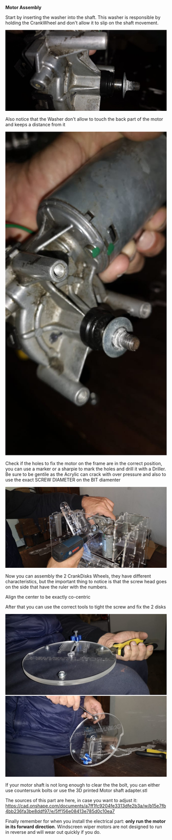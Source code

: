 **Motor Assembly**

Start by inserting the washer into the shaft. This washer is responsible by holding the CrankWheel and don't allow it to slip on the shaft movement.

![](images/motor17.47.22.jpeg)

Also notice that the Washer don't allow to touch the back part of the motor and keeps a distance from it

![](images/motor17.47.41.jpeg)

Check if the holes to fix the motor on the frame are in the correct position, you can use a marker or a sharpie to mark the holes and drill it with a Driller. Be sure to be gentile as the Acrylic can crack with over pressure and also to use the exact SCREW DIAMETER on the BIT diamenter

![](images/motor17.35.42.jpeg)

Now you can assembly the 2 CrankDisks Wheels, they have different characteristics, but the important thing to notice is that the screw head goes on the side that have the ruler with the numbers. 

Align the center to be exactly co-centric

After that you can use the correct tools to tight the screw and fix the 2 disks

![](images/motor18.11.50.jpeg)
![](images/motor18.12.13.jpeg)

If your motor shaft is not long enough to clear the the bolt, you can either use countersunk bolts or use the 3D printed Motor shaft adapter.stl

The sources of this part are here, in case you want to adjust it:
https://cad.onshape.com/documents/a7ff1fc9204fe3313dfe2b3a/w/b15e7fb4bb236fa3be8ddf97/e/5ff156e08413e785d0c10ea7 

Finally remember for when you install the electrical part: **only run the motor in its forward direction**. Windscreen wiper motors are not designed to run in reverse and will wear out quickly if you do.
